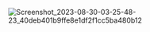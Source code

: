 
![Screenshot_2023-08-30-03-25-48-23_40deb401b9ffe8e1df2f1cc5ba480b12](https://github.com/Dsa-anveshan-megh/Dsa-anveshan-megh/assets/143553110/abf5be8d-0188-4514-ab80-d4c52f082c3f)
